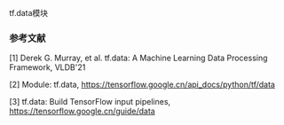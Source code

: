 

tf.data模块

### 参考文献

[1] Derek G. Murray, et al. tf.data: A Machine Learning Data Processing Framework, VLDB'21

[2] Module: tf.data, https://tensorflow.google.cn/api_docs/python/tf/data

[3] tf.data: Build TensorFlow input pipelines, https://tensorflow.google.cn/guide/data